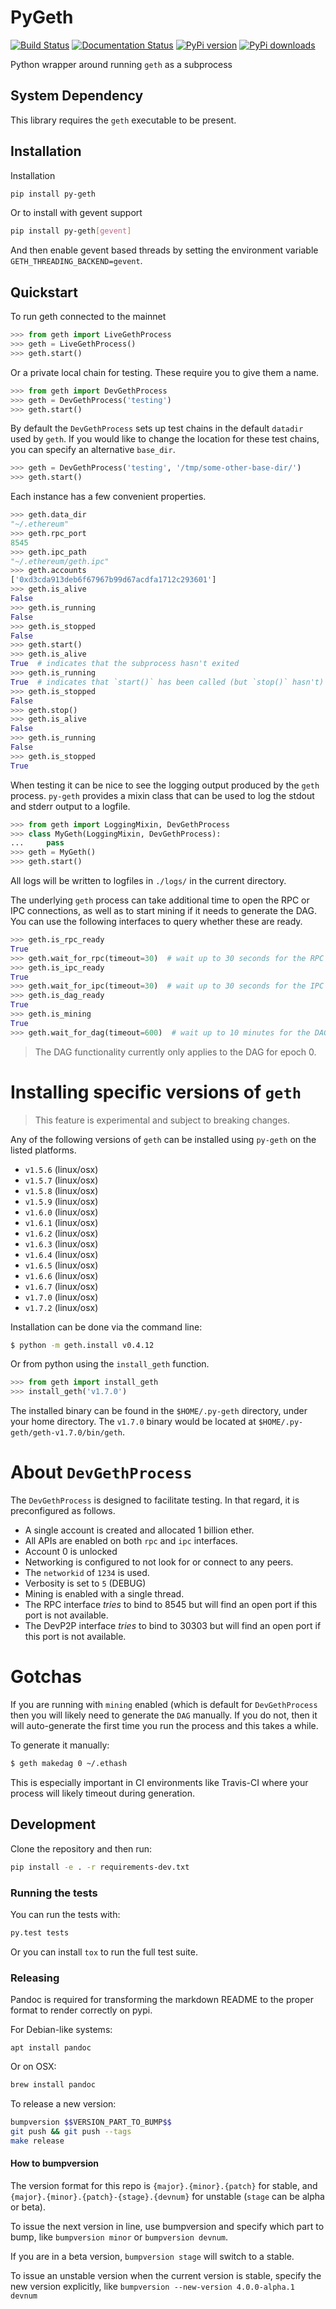 # PyGeth

[![Build Status](https://travis-ci.org/pipermerriam/py-geth.png)](https://travis-ci.org/pipermerriam/py-geth)
[![Documentation Status](https://readthedocs.org/projects/py-geth/badge/?version=latest)](https://readthedocs.org/projects/py-geth/?badge=latest)
[![PyPi version](https://pypip.in/v/py-geth/badge.png)](https://pypi.python.org/pypi/py-geth)
[![PyPi downloads](https://pypip.in/d/py-geth/badge.png)](https://pypi.python.org/pypi/py-geth)
   

Python wrapper around running `geth` as a subprocess


## System Dependency

This library requires the `geth` executable to be present.


## Installation

Installation

```bash
pip install py-geth
```

Or to install with gevent support


```bash
pip install py-geth[gevent]
```

And then enable gevent based threads by setting the environment variable
`GETH_THREADING_BACKEND=gevent`.


## Quickstart


To run geth connected to the mainnet


```python
>>> from geth import LiveGethProcess
>>> geth = LiveGethProcess()
>>> geth.start()
```

Or a private local chain for testing.  These require you to give them a name.

```python
>>> from geth import DevGethProcess
>>> geth = DevGethProcess('testing')
>>> geth.start()
```

By default the `DevGethProcess` sets up test chains in the default `datadir`
used by `geth`.  If you would like to change the location for these test
chains, you can specify an alternative `base_dir`.

```python
>>> geth = DevGethProcess('testing', '/tmp/some-other-base-dir/')
>>> geth.start()
```


Each instance has a few convenient properties.

```python
>>> geth.data_dir
"~/.ethereum"
>>> geth.rpc_port
8545
>>> geth.ipc_path
"~/.ethereum/geth.ipc"
>>> geth.accounts
['0xd3cda913deb6f67967b99d67acdfa1712c293601']
>>> geth.is_alive
False
>>> geth.is_running
False
>>> geth.is_stopped
False
>>> geth.start()
>>> geth.is_alive
True  # indicates that the subprocess hasn't exited
>>> geth.is_running
True  # indicates that `start()` has been called (but `stop()` hasn't)
>>> geth.is_stopped
False
>>> geth.stop()
>>> geth.is_alive
False
>>> geth.is_running
False
>>> geth.is_stopped
True
```

When testing it can be nice to see the logging output produced by the `geth`
process.  `py-geth` provides a mixin class that can be used to log the stdout
and stderr output to a logfile.

```python
>>> from geth import LoggingMixin, DevGethProcess
>>> class MyGeth(LoggingMixin, DevGethProcess):
...     pass
>>> geth = MyGeth()
>>> geth.start()
```

All logs will be written to logfiles in `./logs/` in the current directory.

The underlying `geth` process can take additional time to open the RPC or IPC
connections, as well as to start mining if it needs to generate the DAG.  You
can use the following interfaces to query whether these are ready.

```python
>>> geth.is_rpc_ready
True
>>> geth.wait_for_rpc(timeout=30)  # wait up to 30 seconds for the RPC connection to open
>>> geth.is_ipc_ready
True
>>> geth.wait_for_ipc(timeout=30)  # wait up to 30 seconds for the IPC socket to open
>>> geth.is_dag_ready
True
>>> geth.is_mining
True
>>> geth.wait_for_dag(timeout=600)  # wait up to 10 minutes for the DAG to generate.
```

> The DAG functionality currently only applies to the DAG for epoch 0.


# Installing specific versions of `geth`

> This feature is experimental and subject to breaking changes.

Any of the following versions of `geth` can be installed using `py-geth` on the
listed platforms.

* `v1.5.6` (linux/osx)
* `v1.5.7` (linux/osx)
* `v1.5.8` (linux/osx)
* `v1.5.9` (linux/osx)
* `v1.6.0` (linux/osx)
* `v1.6.1` (linux/osx)
* `v1.6.2` (linux/osx)
* `v1.6.3` (linux/osx)
* `v1.6.4` (linux/osx)
* `v1.6.5` (linux/osx)
* `v1.6.6` (linux/osx)
* `v1.6.7` (linux/osx)
* `v1.7.0` (linux/osx)
* `v1.7.2` (linux/osx)

Installation can be done via the command line:

```bash
$ python -m geth.install v0.4.12
```

Or from python using the `install_geth` function.

```python
>>> from geth import install_geth
>>> install_geth('v1.7.0')
```

The installed binary can be found in the `$HOME/.py-geth` directory, under your
home directory.  The `v1.7.0` binary would be located at
`$HOME/.py-geth/geth-v1.7.0/bin/geth`.


# About `DevGethProcess`

The `DevGethProcess` is designed to facilitate testing.  In that regard, it is
preconfigured as follows.

* A single account is created and allocated 1 billion ether.
* All APIs are enabled on both `rpc` and `ipc` interfaces.
* Account 0 is unlocked
* Networking is configured to not look for or connect to any peers.
* The `networkid` of `1234` is used.
* Verbosity is set to `5` (DEBUG)
* Mining is enabled with a single thread.
* The RPC interface *tries* to bind to 8545 but will find an open port if this
  port is not available.
* The DevP2P interface *tries* to bind to 30303 but will find an open port if this
  port is not available.


# Gotchas

If you are running with `mining` enabled (which is default for `DevGethProcess`
then you will likely need to generate the `DAG` manually.  If you do not, then
it will auto-generate the first time you run the process and this takes a
while.

To generate it manually:

```sh
$ geth makedag 0 ~/.ethash
```

This is especially important in CI environments like Travis-CI where your
process will likely timeout during generation.


## Development

Clone the repository and then run:

```sh
pip install -e . -r requirements-dev.txt
```


### Running the tests

You can run the tests with:

```sh
py.test tests
```

Or you can install `tox` to run the full test suite.


### Releasing

Pandoc is required for transforming the markdown README to the proper format to
render correctly on pypi.

For Debian-like systems:

```
apt install pandoc
```

Or on OSX:

```sh
brew install pandoc
```

To release a new version:

```sh
bumpversion $$VERSION_PART_TO_BUMP$$
git push && git push --tags
make release
```


#### How to bumpversion

The version format for this repo is `{major}.{minor}.{patch}` for stable, and
`{major}.{minor}.{patch}-{stage}.{devnum}` for unstable (`stage` can be alpha or beta).

To issue the next version in line, use bumpversion and specify which part to bump,
like `bumpversion minor` or `bumpversion devnum`.

If you are in a beta version, `bumpversion stage` will switch to a stable.

To issue an unstable version when the current version is stable, specify the
new version explicitly, like `bumpversion --new-version 4.0.0-alpha.1 devnum`
